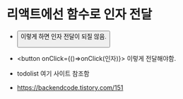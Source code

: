# 리액트에선 함수로 인자 전달
- <button onClick={onClick(인자)}> 이렇게 하면 인자 전달이 되질 않음.
- <button onClick={()=>onClick(인자)}>
이렇게 전달해야함.

- todolist 여기 사이트 참조함 
- https://backendcode.tistory.com/151